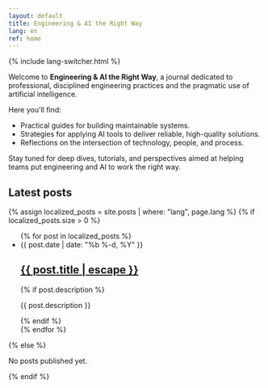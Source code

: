 ```yaml
---
layout: default
title: Engineering & AI the Right Way
lang: en
ref: home
---
```


{% include lang-switcher.html %}

Welcome to **Engineering & AI the Right Way**, a journal dedicated to professional, disciplined engineering practices and the pragmatic use of artificial intelligence.

Here you'll find:
- Practical guides for building maintainable systems.
- Strategies for applying AI tools to deliver reliable, high-quality solutions.
- Reflections on the intersection of technology, people, and process.

Stay tuned for deep dives, tutorials, and perspectives aimed at helping teams put engineering and AI to work the right way.

## Latest posts

{% assign localized_posts = site.posts | where: "lang", page.lang %}
{% if localized_posts.size > 0 %}
<ul class="post-list">
  {% for post in localized_posts %}
    <li>
      <span class="post-meta">{{ post.date | date: "%b %-d, %Y" }}</span>
      <h2>
        <a class="post-link" href="{{ post.url | relative_url }}">{{ post.title | escape }}</a>
      </h2>
      {% if post.description %}
        <p>{{ post.description }}</p>
      {% endif %}
    </li>
  {% endfor %}
</ul>
{% else %}
<p>No posts published yet.</p>
{% endif %}
